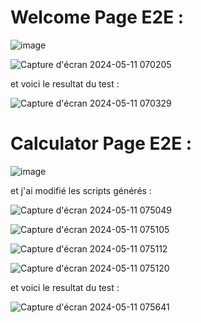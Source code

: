 # Welcome Page E2E :

![image](https://github.com/aymenbouhaha/TP-TEST/assets/92325496/5e899fd9-7b1a-4754-be1a-cc296a4f8bf4)

![Capture d'écran 2024-05-11 070205](https://github.com/aymenbouhaha/TP-TEST/assets/92325496/39253b86-ca5d-4245-b033-a702611b862a)

et voici le resultat du test :

![Capture d'écran 2024-05-11 070329](https://github.com/aymenbouhaha/TP-TEST/assets/92325496/f3050597-454d-480c-9447-84639a6bbbe9)

# Calculator Page E2E :

![image](https://github.com/aymenbouhaha/TP-TEST/assets/92325496/5ebb630f-dcf5-4764-a60f-b03036a06520)

et j'ai modifié les scripts générés :

![Capture d'écran 2024-05-11 075049](https://github.com/aymenbouhaha/TP-TEST/assets/92325496/683ce9fe-b1bf-4899-ac74-55f2593ec2de)

![Capture d'écran 2024-05-11 075105](https://github.com/aymenbouhaha/TP-TEST/assets/92325496/ea5ebc44-8033-4e70-afeb-8babbccae2f1)

![Capture d'écran 2024-05-11 075112](https://github.com/aymenbouhaha/TP-TEST/assets/92325496/d33d21cf-6aad-4b80-be48-c83196596161)

![Capture d'écran 2024-05-11 075120](https://github.com/aymenbouhaha/TP-TEST/assets/92325496/c2927c03-5a3d-4fb2-9112-b4008ae81e0c)

et voici le resultat du test :

![Capture d'écran 2024-05-11 075641](https://github.com/aymenbouhaha/TP-TEST/assets/92325496/a2c6d15a-5d3a-4560-a5c5-6784294ea690)



